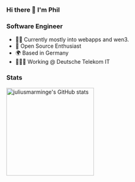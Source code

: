 ### Hi there 👋 I'm Phil

### Software Engineer

* 👨‍💻  Currently mostly into webapps and wen3.
* 🤝  Open Source Enthusiast
* 🌍  Based in Germany
* 👨🏼‍💻 Working @ Deutsche Telekom IT

### Stats

<div style="display: flex;"> 
  <img src="https://github-readme-stats.vercel.app/api?username=phil-schmidtke&show_icons=true&hide=&count_private=true&title_color=0891b2&text_color=e4e4e7&icon_color=0891b2&bg_color=3f3f46&hide_border=true&show_icons=true" alt="juliusmarminge's GitHub stats" height="229" />
</div>
